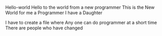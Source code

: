 
Hello-world
Hello to the world from a new programmer
This is the New World for me a Programmer
I have a Daughter 

I have to create a file where Any one can do programmer at a short time 
There are people who have changed
